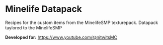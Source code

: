 # Minelife Datapack
Recipes for the custom items from the MinelifeSMP texturepack.
Datapack taylored to the MinelifeSMP

**Developed for:**
https://www.youtube.com/@nitwitsMC

